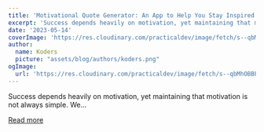 ```yaml
---
title: 'Motivational Quote Generator: An App to Help You Stay Inspired'
excerpt: 'Success depends heavily on motivation, yet maintaining that motivation is not always simple. We...'
date: '2023-05-14'
coverImage: 'https://res.cloudinary.com/practicaldev/image/fetch/s--qbMhOBBP--/c_imagga_scale,f_auto,fl_progressive,h_420,q_auto,w_1000/https://dev-to-uploads.s3.amazonaws.com/uploads/articles/rgtu83rqwqowyixfd9m4.jpg'
author:
  name: Koders
  picture: "assets/blog/authors/koders.png"
ogImage:
  url: 'https://res.cloudinary.com/practicaldev/image/fetch/s--qbMhOBBP--/c_imagga_scale,f_auto,fl_progressive,h_420,q_auto,w_1000/https://dev-to-uploads.s3.amazonaws.com/uploads/articles/rgtu83rqwqowyixfd9m4.jpg'
---
```


Success depends heavily on motivation, yet maintaining that motivation is not always simple. We...

[Read more](https://dev.to/abhixsh/motivational-quote-generator-an-app-to-help-you-stay-inspired-5h2h)
